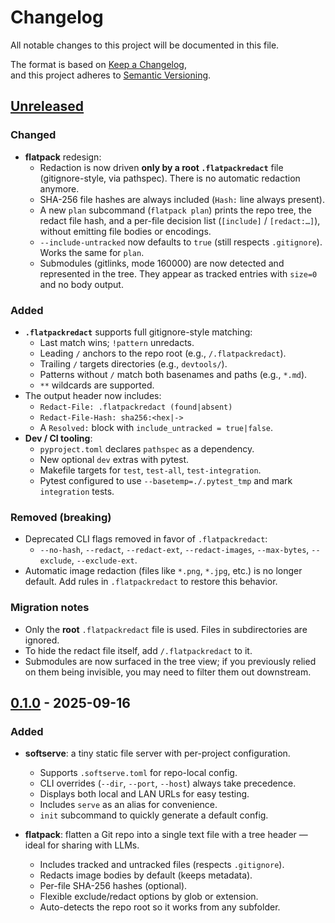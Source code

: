 # Changelog

All notable changes to this project will be documented in this file.  

The format is based on [Keep a Changelog](https://keepachangelog.com/en/1.1.0/),  
and this project adheres to [Semantic Versioning](https://semver.org/spec/v2.0.0.html).  

## [Unreleased]

### Changed
- **flatpack** redesign:
  - Redaction is now driven **only by a root `.flatpackredact`** file (gitignore-style, via pathspec). There is no automatic redaction anymore.
  - SHA-256 file hashes are always included (`Hash:` line always present).
  - A new `plan` subcommand (`flatpack plan`) prints the repo tree, the redact file hash, and a per-file decision list (`[include]` / `[redact:…]`), without emitting file bodies or encodings.
  - `--include-untracked` now defaults to `true` (still respects `.gitignore`). Works the same for `plan`.
  - Submodules (gitlinks, mode 160000) are now detected and represented in the tree. They appear as tracked entries with `size=0` and no body output.

### Added
- **`.flatpackredact`** supports full gitignore-style matching:
  - Last match wins; `!pattern` unredacts.
  - Leading `/` anchors to the repo root (e.g., `/.flatpackredact`).
  - Trailing `/` targets directories (e.g., `devtools/`).
  - Patterns without `/` match both basenames and paths (e.g., `*.md`).
  - `**` wildcards are supported.
- The output header now includes:
  - `Redact-File: .flatpackredact (found|absent)`
  - `Redact-File-Hash: sha256:<hex|->`
  - A `Resolved:` block with `include_untracked = true|false`.
- **Dev / CI tooling**:
  - `pyproject.toml` declares `pathspec` as a dependency.
  - New optional `dev` extras with pytest.
  - Makefile targets for `test`, `test-all`, `test-integration`.
  - Pytest configured to use `--basetemp=./.pytest_tmp` and mark `integration` tests.

### Removed (**breaking**)
- Deprecated CLI flags removed in favor of `.flatpackredact`:
  - `--no-hash`, `--redact`, `--redact-ext`, `--redact-images`, `--max-bytes`, `--exclude`, `--exclude-ext`.
- Automatic image redaction (files like `*.png`, `*.jpg`, etc.) is no longer default. Add rules in `.flatpackredact` to restore this behavior.

### Migration notes
- Only the **root** `.flatpackredact` file is used. Files in subdirectories are ignored.
- To hide the redact file itself, add `/.flatpackredact` to it.
- Submodules are now surfaced in the tree view; if you previously relied on them being invisible, you may need to filter them out downstream.

## [0.1.0] - 2025-09-16

### Added
- **softserve**: a tiny static file server with per-project configuration.
  - Supports `.softserve.toml` for repo-local config.
  - CLI overrides (`--dir`, `--port`, `--host`) always take precedence.
  - Displays both local and LAN URLs for easy testing.
  - Includes `serve` as an alias for convenience.
  - `init` subcommand to quickly generate a default config.

- **flatpack**: flatten a Git repo into a single text file with a tree header — ideal for sharing with LLMs.
  - Includes tracked and untracked files (respects `.gitignore`).
  - Redacts image bodies by default (keeps metadata).
  - Per-file SHA-256 hashes (optional).
  - Flexible exclude/redact options by glob or extension.
  - Auto-detects the repo root so it works from any subfolder.

[Unreleased]: https://github.com/wb/devtools/compare/v0.1.0...HEAD
[0.1.0]: https://github.com/wb/devtools/releases/tag/v0.1.0